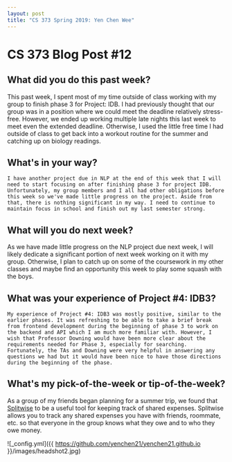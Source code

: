 ```yaml
---
layout: post
title: "CS 373 Spring 2019: Yen Chen Wee"
---
```

# CS 373 Blog Post #12

## What did you do this past week?
This past week, I spent most of my time outside of class working with my group to finish phase 3 for Project: IDB. I had previously thought that our group was in a position where we could meet the deadline relatively stress-free. However, we ended up working multiple late nights this last week to meet even the extended deadline. Otherwise, I used the little free time I had outside of class to get back into a workout routine for the summer and catching up on biology readings.

## What's in your way?
	I have another project due in NLP at the end of this week that I will need to start focusing on after finishing phase 3 for project IDB.  Unfortunately, my group members and I all had other obligations before this week so we've made little progress on the project. Aside from that, there is nothing significant in my way. I need to continue to maintain focus in school and finish out my last semester strong.
## What will you do next week?
  As we have made little progress on the NLP project due next week, I will likely dedicate a significant portion of next week working on it with my group. Otherwise, I plan to catch up on some of the coursework in my other classes and maybe find an opportunity this week to play some squash with the boys.

## What was your experience of Project #4: IDB3?
	My experience of Project #4: IDB3 was mostly positive, similar to the earlier phases. It was refreshing to be able to take a brief break from frontend development during the beginning of phase 3 to work on the backend and API which I am much more familiar with. However, I wish that Professor Downing would have been more clear about the requirements needed for Phase 3, especially for searching. Fortunately, the TAs and Downing were very helpful in answering any questions we had but it would have been nice to have those directions during the beginning of the phase.

## What's my pick-of-the-week or tip-of-the-week?
As a group of my friends began planning for a summer trip, we found that [Splitwise](https://secure.splitwise.com/) to be a useful tool for keeping track of shared expenses. Splitwise allows you to track any shared expenses you have with friends, roommate, etc. so that everyone in the group knows what they owe and to who they owe money.

![_config.yml]({{ https://github.com/yenchen21/yenchen21.github.io }}/images/headshot2.jpg)
